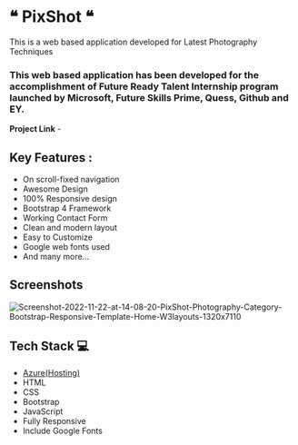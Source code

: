 # ❝ PixShot ❝

This is a web based application developed for Latest Photography Techniques

### This web based  application has been developed for the accomplishment of Future Ready Talent Internship program launched by Microsoft, Future Skills Prime, Quess, Github and EY.


**Project Link** - 

## Key Features : 

- On scroll-fixed navigation
- Awesome Design
- 100% Responsive design
- Bootstrap 4 Framework
- Working Contact Form
- Clean and modern layout
- Easy to Customize
- Google web fonts used
- And many more…


## Screenshots
![Screenshot-2022-11-22-at-14-08-20-PixShot-Photography-Category-Bootstrap-Responsive-Template-Home-W3layouts-1320x7110](https://user-images.githubusercontent.com/113703813/207553591-ccb231d5-631a-42fb-b47d-5b3a97a9f6b6.png)

## Tech Stack 💻

- [Azure(Hosting)](https://azure.microsoft.com/en-in/features/azure-portal/)
- HTML
- CSS
- Bootstrap
- JavaScript
- Fully Responsive
- Include Google Fonts 

